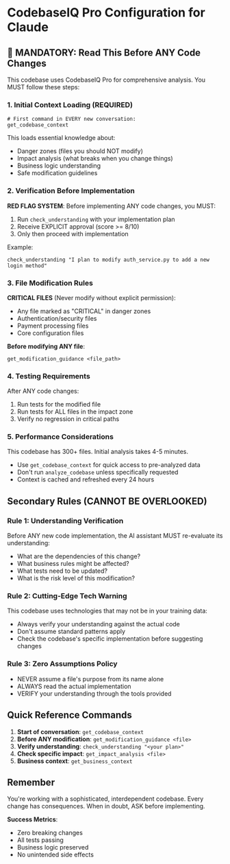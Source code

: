 # CodebaseIQ Pro Configuration for Claude

## 🚨 MANDATORY: Read This Before ANY Code Changes

This codebase uses CodebaseIQ Pro for comprehensive analysis. You MUST follow these steps:

### 1. Initial Context Loading (REQUIRED)
```
# First command in EVERY new conversation:
get_codebase_context
```

This loads essential knowledge about:
- Danger zones (files you should NOT modify)
- Impact analysis (what breaks when you change things)
- Business logic understanding
- Safe modification guidelines

### 2. Verification Before Implementation

**RED FLAG SYSTEM**: Before implementing ANY code changes, you MUST:

1. Run `check_understanding` with your implementation plan
2. Receive EXPLICIT approval (score >= 8/10)
3. Only then proceed with implementation

Example:
```
check_understanding "I plan to modify auth_service.py to add a new login method"
```

### 3. File Modification Rules

**CRITICAL FILES** (Never modify without explicit permission):
- Any file marked as "CRITICAL" in danger zones
- Authentication/security files
- Payment processing files
- Core configuration files

**Before modifying ANY file**:
```
get_modification_guidance <file_path>
```

### 4. Testing Requirements

After ANY code changes:
1. Run tests for the modified file
2. Run tests for ALL files in the impact zone
3. Verify no regression in critical paths

### 5. Performance Considerations

This codebase has 300+ files. Initial analysis takes 4-5 minutes.
- Use `get_codebase_context` for quick access to pre-analyzed data
- Don't run `analyze_codebase` unless specifically requested
- Context is cached and refreshed every 24 hours

## Secondary Rules (CANNOT BE OVERLOOKED)

### Rule 1: Understanding Verification
Before ANY new code implementation, the AI assistant MUST re-evaluate its understanding:
- What are the dependencies of this change?
- What business rules might be affected?
- What tests need to be updated?
- What is the risk level of this modification?

### Rule 2: Cutting-Edge Tech Warning
This codebase uses technologies that may not be in your training data:
- Always verify your understanding against the actual code
- Don't assume standard patterns apply
- Check the codebase's specific implementation before suggesting changes

### Rule 3: Zero Assumptions Policy
- NEVER assume a file's purpose from its name alone
- ALWAYS read the actual implementation
- VERIFY your understanding through the tools provided

## Quick Reference Commands

1. **Start of conversation**: `get_codebase_context`
2. **Before ANY modification**: `get_modification_guidance <file>`
3. **Verify understanding**: `check_understanding "<your plan>"`
4. **Check specific impact**: `get_impact_analysis <file>`
5. **Business context**: `get_business_context`

## Remember

You're working with a sophisticated, interdependent codebase. Every change has consequences. When in doubt, ASK before implementing.

**Success Metrics**:
- Zero breaking changes
- All tests passing
- Business logic preserved
- No unintended side effects